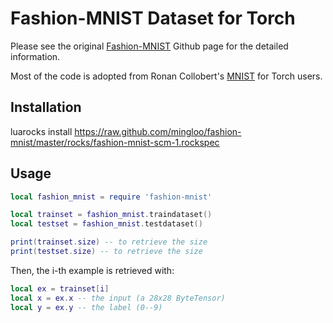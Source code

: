 # Fashion-MNIST Dataset for Torch #

Please see the original [Fashion-MNIST](https://github.com/zalandoresearch/fashion-mnist/) Github page for the detailed information.

Most of the code is adopted from Ronan Collobert's [MNIST](https://github.com/andresy/mnist) for Torch users.

## Installation ##

luarocks install https://raw.github.com/mingloo/fashion-mnist/master/rocks/fashion-mnist-scm-1.rockspec

## Usage ##

```lua
local fashion_mnist = require 'fashion-mnist'

local trainset = fashion_mnist.traindataset()
local testset = fashion_mnist.testdataset()

print(trainset.size) -- to retrieve the size
print(testset.size) -- to retrieve the size
```

Then, the i-th example is retrieved with:
```lua
local ex = trainset[i]
local x = ex.x -- the input (a 28x28 ByteTensor)
local y = ex.y -- the label (0--9)
```
